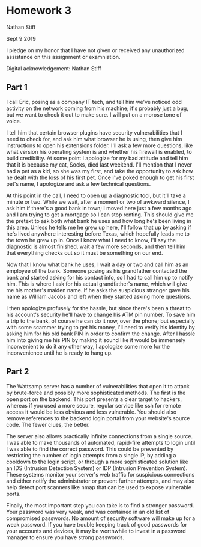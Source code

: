 # Homework 3 #
Nathan Stiff

Sept 9 2019

I pledge on my honor that I have not given or received any unauthorized assistance on this assignment or examniation.

Digital acknowledgement: Nathan Stiff

## Part 1 ##
I call Eric, posing as a company IT tech, and tell him we've noticed odd activity on the network coming from his machine; it's probably just a bug, but we want to check it out to make sure. I will put on a morose tone of voice.

I tell him that certain browser plugins have security vulnerabilities that I need to check for, and ask him what browser he is using, then give him instructions to open his extensions folder. I'll ask a few more questions, like what version his operating system is and whether his firewall is enabled, to build credibility. At some point I apologize for my bad attitude and tell him that it is because my cat, Socks, died last weekend. I'll mention that I never had a pet as a kid, so she was my first, and take the opportunity to ask how he dealt with the loss of his first pet. Once I've poked enough to get his first pet's name, I apologize and ask a few technical questions.

At this point in the call, I need to open up a diagnostic tool, but it'll take a minute or two. While we wait, after a moment or two of awkward silence, I ask him if there's a good bank in town; I moved here just a few months ago and I am trying to get a mortgage so I can stop renting. This should give me the pretext to ask both what bank he uses and how long he's been living in this area. Unless he tells me he grew up here, I'll follow that up by asking if he's lived anywhere interesting before Texas, which hopefully leads me to the town he grew up in. Once I know what I need to know, I'll say the diagnostic is almost finished, wait a few more seconds, and then tell him that everything checks out so it must be something on our end.

Now that I know what bank he uses, I wait a day or two and call him as an employee of the bank. Someone posing as his grandfather contacted the bank and started asking for his contact info, so I had to call him up to notify him. This is where I ask for his actual grandfather's name, which will give me his mother's maiden name. If he asks the suspicious stranger gave his name as William Jacobs and left when they started asking more questions.

I then apologize profusely for the hassle, but since there's been a threat to his account's security he'll have to change his ATM pin number. To save him a trip to the bank, of course he can do it now, over the phone; but especially with some scammer trying to get his money, I'll need to verify his identity by asking him for his old bank PIN in order to confirm the change. After I hassle him into giving me his PIN by making it sound like it would be immensely inconvenient to do it any other way, I apologize some more for the inconvenience until he is ready to hang up.

## Part 2 ##
The Wattsamp server has a number of vulnerabilities that open it to attack by brute-force and possibly more sophisticated methods. The first is the open port on the backend. This port presents a clear target to hackers, whereas if you used a more secure, regular service like ssh for remote access it would be less obvious and less vulnerable. You should also remove references to the backend login portal from your website's source code. The fewer clues, the better.

The server also allows practically infinite connections from a single source. I was able to make thousands of automated, rapid-fire attempts to login until I was able to find the correct password. This could be prevented by restricting the number of login attempts from a single IP, by adding a cooldown to the login script, or through a more sophisticated solution like an IDS (Intrusion Detection System) or IDP (Intrusion Prevention System). These systems monitor your server's web traffic for suspicious connections and either notify the administrator or prevent further attempts, and may also help detect port scanners like nmap that can be used to expose vulnerable ports.

Finally, the most important step you can take is to find a stronger password. Your password was very weak, and was contained in an old list of compromised passwords. No amount of security software will make up for a weak password. If you have trouble keeping track of good passwords for your accounts and devices, it may be worthwhile to invest in a password manager to ensure you have strong passwords.
